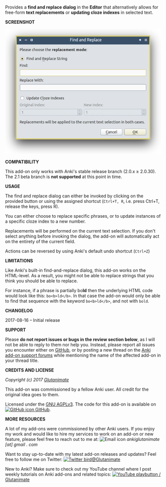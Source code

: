 Provides a **find and replace dialog** in the **Editor** that alternatively allows for free-form **text replacements** or **updating cloze indexes** in selected text.

**SCREENSHOT**

![](https://raw.githubusercontent.com/glutanimate/editor-find-replace/master/screenshots/find_and_replace.png)

**COMPATIBILITY**

This add-on only works with Anki's stable release branch (2.0.x ≥ 2.0.30). The 2.1 beta branch is **not supported** at this point in time.

**USAGE**

The find and replace dialog can either be invoked by clicking on the provided button or using the assigned shortcut (`Ctrl+T, R`, i.e. press Ctrl+T, release the keys, press R).

You can either choose to replace specific phrases, or to update instances of a specific cloze index to a new number.

Replacements will be performed on the current text selection. If you don't select anything before invoking the dialog, the add-on will automatically act on the entirety of the current field.

Actions can be reversed by using Anki's default undo shortcut (`Ctrl+Z`)

**LIMITATIONS**

Like Anki's built-in find-and-replace dialog, this add-on works on the HTML-level. As a result, you might not be able to replace strings that you think you should be able to replace.

For instance, if a phrase is partially bo**ld** then the underlying HTML code would look like this: `bo<b>ld</b>`. In that case the add-on would only be able to find that sequence with the keyword `bo<b>ld</b>`, and not with `bold`.

**CHANGELOG**

2017-08-16 – Initial release

**SUPPORT**

Please **do not report issues or bugs in the review section below**, as I will not be able to reply to them nor help you. Instead, please report all issues you encounter either on [GitHub](https://github.com/glutanimate/editor-find-replace/issues), or by posting a new thread on the [Anki add-on support forums](https://anki.tenderapp.com/discussions/add-ons) while mentioning the name of the affected add-on in your thread title.

**CREDITS AND LICENSE**

*Copyright (c) 2017 [Glutanimate](https://github.com/Glutanimate)*

This add-on was commissioned by a fellow Anki user. All credit for the original idea goes to them.

Licensed under the [GNU AGPLv3](https://www.gnu.org/licenses/agpl.html). The code for this add-on is available on [![GitHub icon](https://glutanimate.com/logos/github.svg) GitHub](https://github.com/Glutanimate/editor-find-replace).

**MORE RESOURCES**

A lot of my add-ons were commissioned by other Anki users. If you enjoy my work and would like to hire my services to work on an add-on or new feature, please feel free to reach out to me at:  ![Email icon](https://glutanimate.com/logos/email.svg) <em>ankiglutanimate [αt] gmail . com</em>

Want to stay up-to-date with my latest add-on releases and updates? Feel free to follow me on Twitter: [![Twitter bird](https://glutanimate.com/logos/twitter.svg)@Glutanimate](https://twitter.com/glutanimate)

New to Anki? Make sure to check out my YouTube channel where I post weekly tutorials on Anki add-ons and related topics: [![YouTube playbutton](https://glutanimate.com/logos/youtube.svg) / Glutanimate](https://www.youtube.com/c/glutanimate)
